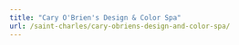 ```yaml
---
title: "Cary O'Brien's Design & Color Spa"
url: /saint-charles/cary-obriens-design-and-color-spa/
---
```

